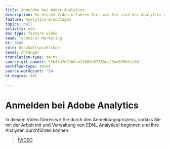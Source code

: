 ```yaml
---
title: Anmelden bei Adobe Analytics
description: In diesem Video erfahren Sie, wie Sie sich bei Analytics anmelden, Analytics verwalten und mit der Analyse beginnen.
feature: Analytics-Grundlagen
topics: null
activity: use
doc-type: feature video
team: Technical Marketing
kt: 3566
role: Geschäftspraktiker
level: Anfänger
translation-type: tm+mt
source-git-commit: f3b3fa7d91b0cb21005b57768ca23ed6700fcc03
workflow-type: tm+mt
source-wordcount: '54'
ht-degree: 94%

---
```



# Anmelden bei Adobe Analytics

In diesem Video führen wir Sie durch den Anmeldungsprozess, sodass Sie mit der Arbeit mit und Verwaltung von [!DNL Analytics] beginnen und Ihre Analysen durchführen können.

>[!VIDEO](https://video.tv.adobe.com/v/28771/?quality=12)

